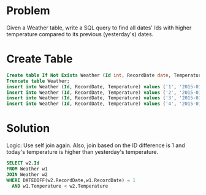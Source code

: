 # Problem
Given a Weather table, write a SQL query to find all dates' Ids with higher temperature compared to its previous (yesterday's) dates.

# Create Table
```sql
Create table If Not Exists Weather (Id int, RecordDate date, Temperature int);
Truncate table Weather;
insert into Weather (Id, RecordDate, Temperature) values ('1', '2015-01-01', '10');
insert into Weather (Id, RecordDate, Temperature) values ('2', '2015-01-02', '25');
insert into Weather (Id, RecordDate, Temperature) values ('3', '2015-01-03', '20');
insert into Weather (Id, RecordDate, Temperature) values ('4', '2015-01-04', '30');
```

# Solution

Logic: Use self join again. Also, join based on the ID difference is 1 and today's temperature is higher than yesterday's temperature.

```sql
SELECT w2.Id
FROM Weather w1
JOIN Weather w2
WHERE DATEDIFF(w2.RecordDate,w1.RecordDate) = 1
  AND w1.Temperature < w2.Temperature
```
